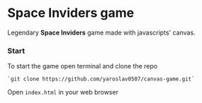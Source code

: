 Space Inviders game
===================================================================
Legendary <b>Space Inviders</b> game made with javascripts' canvas.

### Start

To start the game open terminal and clone the repo 

	`git clone https://github.com/yaroslav0507/canvas-game.git` 
	
Open `index.html` in your web browser


